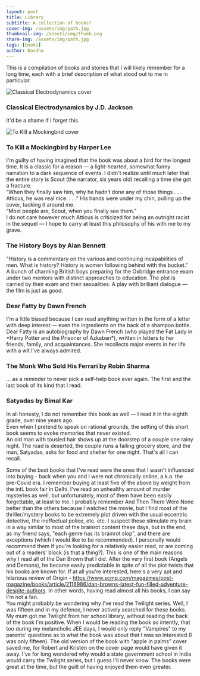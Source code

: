 ```yaml
---
layout: post
title: Library
subtitle: A collection of books?
cover-img: /assets/img/path.jpg
thumbnail-img: /assets/img/thumb.png
share-img: /assets/img/path.jpg
tags: [books]
author: Navdha
---
```

This is a compilation of books and stories that I will likely remember for a long time, each with a brief description of what stood out to me in particular. 

<div class="book-list">

  <div class="book-item my-4 text-center">
    <img src="https://upload.wikimedia.org/wikipedia/commons/2/2d/Classical_Electrodynamics_%28book%29.png" style="max-height: 300px;" alt="Classical Electrodynamics cover">
    <h3><strong>Classical Electrodynamics</strong> by J.D. Jackson</h3>
    <p>It'd be a shame if I forget this.</p>
  </div>

  <div class="book-item my-4">
    <img src="https://m.media-amazon.com/images/I/81gepf1eMqL._UF1000,1000_QL80_.jpg" style="max-height: 300px;" alt="To Kill a Mockingbird cover">
    <h3><strong>To Kill a Mockingbird</strong> by Harper Lee</h3>
    <p>I'm guilty of having imagined that the book was about a bird for the longest time. It is a classic for a reason — a light-hearted, somewhat funny narration to a dark sequence of events. I didn't realize until much later that the entire story is Scout (the narrator, six years old) recalling a time she got a fracture.  
    <br>“When they finally saw him, why he hadn’t done any of those things . . . Atticus, he was real nice. . . .” His hands were under my chin, pulling up the cover, tucking it around me.  
    <br>“Most people are, Scout, when you finally see them.”  
    <br>I do not care however much Atticus is criticized for being an outright racist in the sequel — I hope to carry at least this philosophy of his with me to my grave.</p>
  </div>

  <div class="book-item my-4">
    <h3><strong>The History Boys</strong> by Alan Bennett</h3>
    <p>"History is a commentary on the various and continuing incapabilities of men. What is history? History is women following behind with the bucket."  
    <br>A bunch of charming British boys preparing for the Oxbridge entrance exam under two mentors with distinct approaches to education. The plot is carried by their exam and their sexualities. A play with brilliant dialogue — the film is just as good.</p>
  </div>

  <div class="book-item my-4">
    <h3><strong>Dear Fatty</strong> by Dawn French</h3>
    <p>I'm a little biased because I can read anything written in the form of a letter with deep interest — even the ingredients on the back of a shampoo bottle.  
    <br>Dear Fatty is an autobiography by Dawn French (who played the Fat Lady in *Harry Potter and the Prisoner of Azkaban*), written in letters to her friends, family, and acquaintances. She recollects major events in her life with a wit I've always admired.</p>
  </div>

  <div class="book-item my-4">
    <h3><strong>The Monk Who Sold His Ferrari</strong> by Robin Sharma</h3>
    <p>... as a reminder to never pick a self-help book ever again. The first and the last book of its kind that I read.</p>
  </div>

  <div class="book-item my-4">
    <h3><strong>Satyadas</strong> by Bimal Kar</h3>
    <p>In all honesty, I do not remember this book as well — I read it in the eighth grade, over nine years ago.  
    <br>Even when I pretend to speak on rational grounds, the setting of this short book seems to evoke memories that never existed.  
    <br>An old man with tousled hair shows up at the doorstep of a couple one rainy night. The road is deserted, the couple runs a failing grocery store, and the man, Satyadas, asks for food and shelter for one night. That's all I can recall.</p>
  </div>

</div>

Some of the best books that I've read were the ones that I wasn't influenced into buying - back when you and I were not chronically online, a.k.a. the pre-Covid era. I remember buying at least five of the above by weight from the intl. book fair in Delhi. I've read an unhealthy amount of murder mysteries as well, but unfortunately, most of them have been easily forgettable, at least to me. I probably remember And Then There Were None better than the others because I watched the movie, but I find most of the thriller/mystery books to be extremely plot driven with the usual eccentric detective, the ineffectual police, etc. etc. I suspect these stimulate my brain in a way similar to most of the brainrot content these days, but in the end, as my friend says, "each genre has its brainrot slop", and there are exceptions (which I would like to be recommended). I personally would recommend them if you're looking for a relatively easier read, or are coming out of a readers' block (is that a thing?). 
This is one of the main reasons why I read all of the Dan Brown that I did. After the very first book (Angels and Demons), he became easily predictable in spite of all the plot twists that his books are known for. If at all you're interested, here's a very apt and hilarious review of Origin - https://www.scmp.com/magazines/post-magazine/books/article/2116986/dan-browns-latest-fun-filled-adventure-despite-authors. In other words, having read almost all his books, I can say I'm not a fan. 
<br>
You might probably be wondering why I've read the Twilight series. Well, I was fifteen and in my defence, I never actively searched for these books. My mum got me Twilight from her school library, without reading the back of the book I'm positive. When I would be reading the book so intently, that too during my melancholic JEE days, I would only reply "Vampires" to my parents' questions as to what the book was about that I was so interested (I was only fifteen). The old version of the book with "apple in palms" cover saved me, for Robert and Kristen on the cover page would have given it away. I've for long wondered why would a state government school in India would carry the Twilight series, but I guess I'll never know. The books were great at the time, but the guilt of having enjoyed them even greater. 

